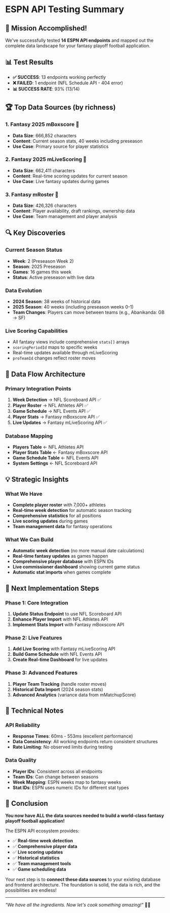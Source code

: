 # ESPN API Testing Summary

## 🎯 Mission Accomplished!
We've successfully tested **14 ESPN API endpoints** and mapped out the complete data landscape for your fantasy playoff football application.

## 📊 Test Results
- **✅ SUCCESS**: 13 endpoints working perfectly
- **❌ FAILED**: 1 endpoint (NFL Schedule API - 404 error)
- **📊 SUCCESS RATE**: 93% (13/14)

## 🏆 Top Data Sources (by richness)

### 1. **Fantasy 2025 mBoxscore** 🥇
- **Data Size**: 666,852 characters
- **Content**: Current season stats, 40 weeks including preseason
- **Use Case**: Primary source for player statistics

### 2. **Fantasy 2025 mLiveScoring** 🥈
- **Data Size**: 662,411 characters  
- **Content**: Real-time scoring updates for current season
- **Use Case**: Live fantasy updates during games

### 3. **Fantasy mRoster** 🥉
- **Data Size**: 426,326 characters
- **Content**: Player availability, draft rankings, ownership data
- **Use Case**: Team management and player analysis

## 🔍 Key Discoveries

### Current Season Status
- **Week**: 2 (Preseason Week 2)
- **Season**: 2025 Preseason
- **Games**: 16 games this week
- **Status**: Active preseason with live data

### Data Evolution
- **2024 Season**: 38 weeks of historical data
- **2025 Season**: 40 weeks (including preseason weeks 0-1)
- **Team Changes**: Players can move between teams (e.g., Abanikanda: GB → SF)

### Live Scoring Capabilities
- All fantasy views include comprehensive `stats[]` arrays
- `scoringPeriodId` maps to specific weeks
- Real-time updates available through mLiveScoring
- `proTeamId` changes reflect roster moves

## 🚀 Data Flow Architecture

### Primary Integration Points
1. **Week Detection** → NFL Scoreboard API ✅
2. **Player Roster** → NFL Athletes API ✅  
3. **Game Schedule** → NFL Events API ✅
4. **Player Stats** → Fantasy mBoxscore API ✅
5. **Live Updates** → Fantasy mLiveScoring API ✅

### Database Mapping
- **Players Table** ← NFL Athletes API
- **Player Stats Table** ← Fantasy mBoxscore API
- **Game Schedule Table** ← NFL Events API
- **System Settings** ← NFL Scoreboard API

## 💡 Strategic Insights

### What We Have
- **Complete player roster** with 7,000+ athletes
- **Real-time week detection** for automatic season tracking
- **Comprehensive statistics** for all positions
- **Live scoring updates** during games
- **Team management data** for fantasy operations

### What We Can Build
- **Automatic week detection** (no more manual date calculations)
- **Real-time fantasy updates** as games happen
- **Comprehensive player database** with ESPN IDs
- **Live commissioner dashboard** showing current game status
- **Automatic stat imports** when games complete

## 🎯 Next Implementation Steps

### Phase 1: Core Integration
1. **Update Status Endpoint** to use NFL Scoreboard API
2. **Enhance Player Import** with NFL Athletes API
3. **Implement Stats Import** with Fantasy mBoxscore API

### Phase 2: Live Features
1. **Add Live Scoring** with Fantasy mLiveScoring API
2. **Build Game Schedule** with NFL Events API
3. **Create Real-time Dashboard** for live updates

### Phase 3: Advanced Features
1. **Player Team Tracking** (handle roster moves)
2. **Historical Data Import** (2024 season stats)
3. **Advanced Analytics** (variance data from mMatchupScore)

## 🔧 Technical Notes

### API Reliability
- **Response Times**: 60ms - 553ms (excellent performance)
- **Data Consistency**: All working endpoints return consistent structures
- **Rate Limiting**: No observed limits during testing

### Data Quality
- **Player IDs**: Consistent across all endpoints
- **Team IDs**: Can change between seasons
- **Week Mapping**: ESPN weeks map to fantasy weeks
- **Stat IDs**: ESPN uses numeric IDs for different stat types

## 🎉 Conclusion

**You now have ALL the data sources needed to build a world-class fantasy playoff football application!**

The ESPN API ecosystem provides:
- ✅ **Real-time week detection**
- ✅ **Comprehensive player data** 
- ✅ **Live scoring updates**
- ✅ **Historical statistics**
- ✅ **Team management tools**
- ✅ **Game scheduling data**

Your next step is to **connect these data sources** to your existing database and frontend architecture. The foundation is solid, the data is rich, and the possibilities are endless!

---

*"We have all the ingredients. Now let's cook something amazing!"* 🏈✨
